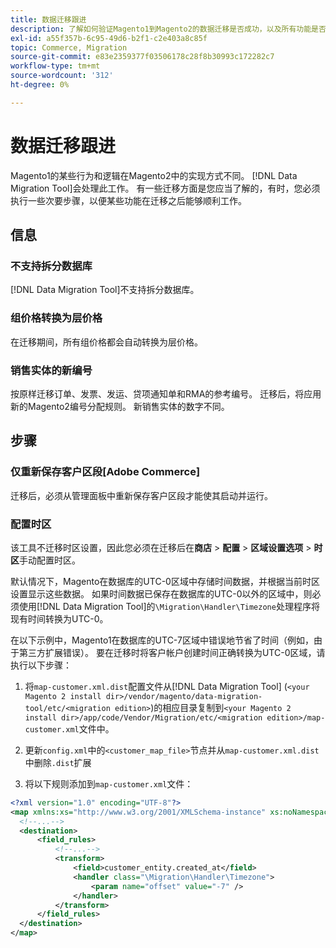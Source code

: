 ```yaml
---
title: 数据迁移跟进
description: 了解如何验证Magento1到Magento2的数据迁移是否成功，以及所有功能是否均可按预期运行。
exl-id: a55f357b-6c95-49d6-b2f1-c2e403a8c85f
topic: Commerce, Migration
source-git-commit: e83e2359377f03506178c28f8b30993c172282c7
workflow-type: tm+mt
source-wordcount: '312'
ht-degree: 0%

---
```


# 数据迁移跟进

Magento1的某些行为和逻辑在Magento2中的实现方式不同。 [!DNL Data Migration Tool]会处理此工作。 有一些迁移方面是您应当了解的，有时，您必须执行一些次要步骤，以便某些功能在迁移之后能够顺利工作。

## 信息

### 不支持拆分数据库

[!DNL Data Migration Tool]不支持拆分数据库。

### 组价格转换为层价格

在迁移期间，所有组价格都会自动转换为层价格。

### 销售实体的新编号

按原样迁移订单、发票、发运、贷项通知单和RMA的参考编号。 迁移后，将应用新的Magento2编号分配规则。 新销售实体的数字不同。

## 步骤

### 仅重新保存客户区段[Adobe Commerce]

迁移后，必须从管理面板中重新保存客户区段才能使其启动并运行。

### 配置时区

该工具不迁移时区设置，因此您必须在迁移后在&#x200B;**商店** > **配置** > **区域设置选项** > **时区**&#x200B;手动配置时区。

默认情况下，Magento在数据库的UTC-0区域中存储时间数据，并根据当前时区设置显示这些数据。 如果时间数据已保存在数据库的UTC-0以外的区域中，则必须使用[!DNL Data Migration Tool]的`\Migration\Handler\Timezone`处理程序将现有时间转换为UTC-0。

在以下示例中，Magento1在数据库的UTC-7区域中错误地节省了时间（例如，由于第三方扩展错误）。 要在迁移时将客户帐户创建时间正确转换为UTC-0区域，请执行以下步骤：

1. 将`map-customer.xml.dist`配置文件从[!DNL Data Migration Tool] (`<your Magento 2 install dir>/vendor/magento/data-migration-tool/etc/<migration edition>`)的相应目录复制到`<your Magento 2 install dir>/app/code/Vendor/Migration/etc/<migration edition>/map-customer.xml`文件中。

1. 更新`config.xml`中的`<customer_map_file>`节点并从`map-customer.xml.dist`中删除`.dist`扩展

1. 将以下规则添加到`map-customer.xml`文件：

```xml
<?xml version="1.0" encoding="UTF-8"?>
<map xmlns:xs="http://www.w3.org/2001/XMLSchema-instance" xs:noNamespaceSchemaLocation="../map.xsd">
  <!--...-->
  <destination>
      <field_rules>
          <!--...-->
          <transform>
              <field>customer_entity.created_at</field>
              <handler class="\Migration\Handler\Timezone">
                  <param name="offset" value="-7" />
              </handler>
          </transform>
      </field_rules>
  </destination>
</map>
```
